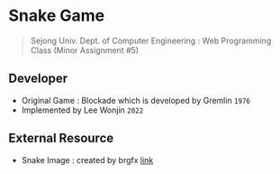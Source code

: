 # Snake Game

> Sejong Univ. Dept. of Computer Engineering
> : Web Programming Class (Minor Assignment #5)

## Developer

- Original Game : Blockade which is developed by Gremlin `1976`
- Implemented by Lee Wonjin `2022`

## External Resource

- Snake Image : created by brgfx [link](https://www.freepik.com/vectors/animal-stickers)
